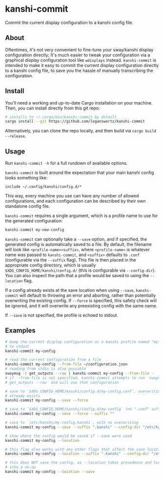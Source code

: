 # kanshi-commit

Commit the current display configuration to a kanshi config file.

## About

Oftentimes, it's not very convenient to fine-tune your sway/kanshi display
configuration directly; It's much easier to tweak your configuration via a
graphical display configuration tool like `wdisplays` instead. `kanshi-commit`
is intended to make it easy to commit the current display configuration directly
to a kanshi config file, to save you the hassle of manually transcribing the
configuration.

## Install

You'll need a working and up-to-date Cargo installation on your machine. Then,
you can install directly from this git repo:

```bash
# installs to ~/.cargo/bin/kanshi-commit by default
cargo install --git https://github.com/loganswartz/kanshi-commit
```

Alternatively, you can clone the repo locally, and then build via `cargo build
--release`.

## Usage

Run `kanshi-commit -h` for a full rundown of available options.

`kanshi-commit` is built around the expectation that your main kanshi config
looks something like:

```
include ~/.config/kanshi/config.d/*
```

This way, every machine you use can have any number of allowed configurations,
and each configuration can be described by their own standalone config file.

`kanshi-commit` requires a single argument, which is a profile name to use for
the generated configuration:

```bash
kanshi-commit my-new-config
```

`kanshi-commit` can optionally take a `--save` option, and if specified, the
generated config is automatically saved to a file. By default, the filename will
look like `<profile-name><suffix>`, where `<profile-name>` is whatever name was
passed to `kanshi-commit`, and `<suffix>` defaults to `.conf` (configurable via
the `--suffix` flag). This file is then placed in the appropriate config
directory, which is usually `$XDG_CONFIG_HOME/kanshi/config.d/` (this is
configurable via `--config-dir`). You can also inspect the path that a profile
would be saved to using the `--location` flag.

If a config already exists at the save location when using `--save`,
`kanshi-commit` will default to throwing an error and aborting, rather than
potentially overwriting the existing config. If `--force` is specified, this
safety check will be ignored, and it will overwrite any preexisting config with
the same name.

If `--save` is not specified, the profile is echoed to stdout.

## Examples

```bash
# dump the current display configuration as a kanshi profile named "my-config"
# to stdout
kanshi-commit my-config
```

```bash
# read the current configuration from a file
kanshi-commit my-config --from-file ~/configuration.json
# reading from stdin is also possible
swaymsg -t get_outputs --raw | kanshi-commit my-config --from-file -
# if --from-file is not specified, kanshi-commit attempts to run `swaymsg -t
# get_outputs --raw` and will use that configuration
```

```bash
# save to `$XDG_CONFIG_HOME/kanshi/config.d/my-config.conf`, overwriting if it
# already exists
kanshi-commit my-config --save --force
```

```bash
# save to `$XDG_CONFIG_HOME/kanshi/config.d/my-config` (no ".conf" suffix)
kanshi-commit my-config --save --force --suffix ""
```

```bash
# save to `/etc/kanshi/my-config.kanshi`, with no overwriting
kanshi-commit my-config --save --suffix ".kanshi" --config-dir "/etc/kanshi/"
```

```bash
# show where the config would be saved if --save were used
kanshi-commit my-config --location

# this flag also works with any other flags that affect the save location
kanshi-commit my-config --location --suffix ".kanshi" --config-dir "/etc/kanshi/"

# this does NOT save the config, as --location takes precedence and turns --save
# into a no-op
kanshi-commit my-config --location --save
```
